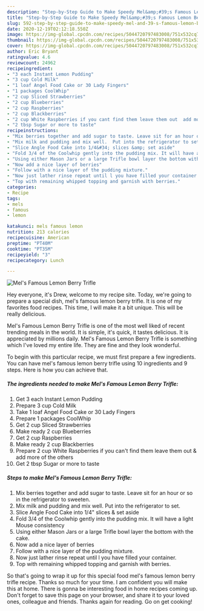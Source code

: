 ```yaml
---
description: "Step-by-Step Guide to Make Speedy Mel&amp;#39;s Famous Lemon Berry Trifle"
title: "Step-by-Step Guide to Make Speedy Mel&amp;#39;s Famous Lemon Berry Trifle"
slug: 592-step-by-step-guide-to-make-speedy-mel-and-39-s-famous-lemon-berry-trifle
date: 2020-12-19T02:12:18.550Z
image: https://img-global.cpcdn.com/recipes/5044720797483008/751x532cq70/mels-famous-lemon-berry-trifle-recipe-main-photo.jpg
thumbnail: https://img-global.cpcdn.com/recipes/5044720797483008/751x532cq70/mels-famous-lemon-berry-trifle-recipe-main-photo.jpg
cover: https://img-global.cpcdn.com/recipes/5044720797483008/751x532cq70/mels-famous-lemon-berry-trifle-recipe-main-photo.jpg
author: Eric Bryant
ratingvalue: 4.6
reviewcount: 24962
recipeingredient:
- "3 each Instant Lemon Pudding"
- "3 cup Cold Milk"
- "1 loaf Angel Food Cake or 30 Lady Fingers"
- "1 packages CoolWhip"
- "2 cup Sliced Strawberries"
- "2 cup Blueberries"
- "2 cup Raspberries"
- "2 cup Blackberries"
- "2 cup White Raspberries if you cant find them leave them out  add more of the others"
- "2 tbsp Sugar or more to taste"
recipeinstructions:
- "Mix berries together and add sugar to taste. Leave sit for an hour or so in the refrigerator to sweeten."
- "Mix milk and pudding and mix well.  Put into the refrigerator to set."
- "Slice Angle Food Cake into 1/4&#34; slices &amp; set aside"
- "Fold 3/4 of the Coolwhip gently into the pudding mix. It will have a light Mouse consistency"
- "Using either Mason Jars or a large Trifle bowl layer the bottom with the cake."
- "Now add a nice layer of berries"
- "Follow with a nice layer of the pudding mixture."
- "Now just lather rinse repeat until l you have filled your container."
- "Top with remaining whipped topping and garnish with berries."
categories:
- Recipe
tags:
- mels
- famous
- lemon

katakunci: mels famous lemon 
nutrition: 213 calories
recipecuisine: American
preptime: "PT40M"
cooktime: "PT35M"
recipeyield: "3"
recipecategory: Lunch

---
```



![Mel&#39;s Famous Lemon Berry Trifle](https://img-global.cpcdn.com/recipes/5044720797483008/751x532cq70/mels-famous-lemon-berry-trifle-recipe-main-photo.jpg)

Hey everyone, it's Drew, welcome to my recipe site. Today, we're going to prepare a special dish, mel&#39;s famous lemon berry trifle. It is one of my favorites food recipes. This time, I will make it a bit unique. This will be really delicious.



Mel&#39;s Famous Lemon Berry Trifle is one of the most well liked of recent trending meals in the world. It is simple, it's quick, it tastes delicious. It is appreciated by millions daily. Mel&#39;s Famous Lemon Berry Trifle is something which I've loved my entire life. They are fine and they look wonderful.


To begin with this particular recipe, we must first prepare a few ingredients. You can have mel&#39;s famous lemon berry trifle using 10 ingredients and 9 steps. Here is how you can achieve that.

<!--inarticleads1-->

##### The ingredients needed to make Mel&#39;s Famous Lemon Berry Trifle:

1. Get 3 each Instant Lemon Pudding
1. Prepare 3 cup Cold Milk
1. Take 1 loaf Angel Food Cake or 30 Lady Fingers
1. Prepare 1 packages CoolWhip
1. Get 2 cup Sliced Strawberries
1. Make ready 2 cup Blueberries
1. Get 2 cup Raspberries
1. Make ready 2 cup Blackberries
1. Prepare 2 cup White Raspberries if you can&#39;t find them leave them out &amp; add more of the others
1. Get 2 tbsp Sugar or more to taste




<!--inarticleads2-->

##### Steps to make Mel&#39;s Famous Lemon Berry Trifle:

1. Mix berries together and add sugar to taste. Leave sit for an hour or so in the refrigerator to sweeten.
1. Mix milk and pudding and mix well.  Put into the refrigerator to set.
1. Slice Angle Food Cake into 1/4&#34; slices &amp; set aside
1. Fold 3/4 of the Coolwhip gently into the pudding mix. It will have a light Mouse consistency
1. Using either Mason Jars or a large Trifle bowl layer the bottom with the cake.
1. Now add a nice layer of berries
1. Follow with a nice layer of the pudding mixture.
1. Now just lather rinse repeat until l you have filled your container.
1. Top with remaining whipped topping and garnish with berries.




So that's going to wrap it up for this special food mel&#39;s famous lemon berry trifle recipe. Thanks so much for your time. I am confident you will make this at home. There is gonna be interesting food in home recipes coming up. Don't forget to save this page on your browser, and share it to your loved ones, colleague and friends. Thanks again for reading. Go on get cooking!
